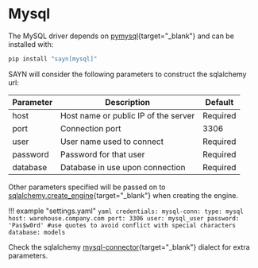 # Mysql

The MySQL driver depends on [pymysql](https://github.com/PyMySQL/PyMySQL){target="\_blank"}
and can be installed with:

```bash
pip install "sayn[mysql]"
```

SAYN will consider the following parameters to construct the sqlalchemy url:

Parameter  | Description                           | Default
---------  | ------------------------------------- | --------
host       | Host name or public IP of the server  | Required
port       | Connection port                       | 3306
user       | User name used to connect             | Required
password   | Password for that user                | Required
database   | Database in use upon connection       | Required


Other parameters specified will be passed on to 
[sqlalchemy.create_engine](https://docs.sqlalchemy.org/en/13/core/engines.html#sqlalchemy.create_engine){target="\_blank"}
when creating the engine.

!!! example "settings.yaml"
    ```yaml
    credentials:
      mysql-conn:
        type: mysql
        host: warehouse.company.com
        port: 3306
        user: mysql_user
        password: 'Pas$w0rd' #use quotes to avoid conflict with special characters
        database: models
    ```

Check the sqlalchemy [mysql-connector](https://docs.sqlalchemy.org/en/13/dialects/mysql.html#module-sqlalchemy.dialects.mysql.mysqlconnector){target="\_blank"}
dialect for extra parameters.
